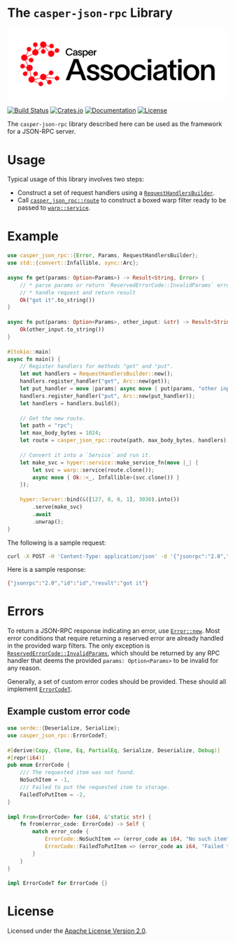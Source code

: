 # The `casper-json-rpc` Library

[![LOGO](https://raw.githubusercontent.com/casper-network/casper-node/master/images/casper-association-logo-primary.svg)](https://casper.network/)

[![Build Status](https://drone-auto-casper-network.casperlabs.io/api/badges/casper-network/casper-node/status.svg?branch=dev)](http://drone-auto-casper-network.casperlabs.io/casper-network/casper-node)
[![Crates.io](https://img.shields.io/crates/v/casper-json-rpc)](https://crates.io/crates/casper-json-rpc)
[![Documentation](https://docs.rs/casper-node/badge.svg)](https://docs.rs/casper-json-rpc)
[![License](https://img.shields.io/badge/license-Apache-blue)](https://github.com/casper-network/casper-node/blob/master/LICENSE)

The `casper-json-rpc` library described here can be used as the framework for a JSON-RPC server.

# Usage

Typical usage of this library involves two steps:

* Construct a set of request handlers using a
[`RequestHandlersBuilder`](https://docs.rs/casper-json-rpc/latest/casper_json_rpc/struct.RequestHandlersBuilder.html).
* Call [`casper_json_rpc::route`](https://docs.rs/casper-json-rpc/latest/casper_json_rpc/fn.route.html) to construct a boxed warp filter ready to be passed to [`warp::service`](https://docs.rs/warp/latest/warp/fn.service.html).

# Example

```rust
use casper_json_rpc::{Error, Params, RequestHandlersBuilder};
use std::{convert::Infallible, sync::Arc};

async fn get(params: Option<Params>) -> Result<String, Error> {
    // * parse params or return `ReservedErrorCode::InvalidParams` error
    // * handle request and return result
    Ok("got it".to_string())
}

async fn put(params: Option<Params>, other_input: &str) -> Result<String, Error> {
    Ok(other_input.to_string())
}

#[tokio::main]
async fn main() {
    // Register handlers for methods "get" and "put".
    let mut handlers = RequestHandlersBuilder::new();
    handlers.register_handler("get", Arc::new(get));
    let put_handler = move |params| async move { put(params, "other input").await };
    handlers.register_handler("put", Arc::new(put_handler));
    let handlers = handlers.build();

    // Get the new route.
    let path = "rpc";
    let max_body_bytes = 1024;
    let route = casper_json_rpc::route(path, max_body_bytes, handlers);

    // Convert it into a `Service` and run it.
    let make_svc = hyper::service::make_service_fn(move |_| {
        let svc = warp::service(route.clone());
        async move { Ok::<_, Infallible>(svc.clone()) }
    });

    hyper::Server::bind(&([127, 0, 0, 1], 3030).into())
        .serve(make_svc)
        .await
        .unwrap();
}
```

The following is a sample request:

```sh
curl -X POST -H 'Content-Type: application/json' -d '{"jsonrpc":"2.0","id":"id","method":"get"}' http://127.0.0.1:3030/rpc
```

Here is a sample response:

```sh
{"jsonrpc":"2.0","id":"id","result":"got it"}
```

# Errors

To return a JSON-RPC response indicating an error, use
[`Error::new`](https://docs.rs/casper-json-rpc/latest/casper_json_rpc/struct.Error.html#method.new).  Most error
conditions that require returning a reserved error are already handled in the provided warp filters.  The only
exception is
[`ReservedErrorCode::InvalidParams`](https://docs.rs/casper-json-rpc/latest/casper_json_rpc/enum.ReservedErrorCode.html#variant.InvalidParams), which should be returned by any RPC handler that deems the provided `params: Option<Params>` to be invalid for any
reason.

Generally, a set of custom error codes should be provided.  These should all implement
[`ErrorCodeT`](https://docs.rs/casper-json-rpc/latest/casper_json_rpc/trait.ErrorCodeT.html).

## Example custom error code

```rust
use serde::{Deserialize, Serialize};
use casper_json_rpc::ErrorCodeT;

#[derive(Copy, Clone, Eq, PartialEq, Serialize, Deserialize, Debug)]
#[repr(i64)]
pub enum ErrorCode {
    /// The requested item was not found.
    NoSuchItem = -1,
    /// Failed to put the requested item to storage.
    FailedToPutItem = -2,
}

impl From<ErrorCode> for (i64, &'static str) {
    fn from(error_code: ErrorCode) -> Self {
        match error_code {
            ErrorCode::NoSuchItem => (error_code as i64, "No such item"),
            ErrorCode::FailedToPutItem => (error_code as i64, "Failed to put item"),
        }
    }
}

impl ErrorCodeT for ErrorCode {}
```

# License

Licensed under the [Apache License Version 2.0](https://github.com/casper-network/casper-node/blob/master/LICENSE).
